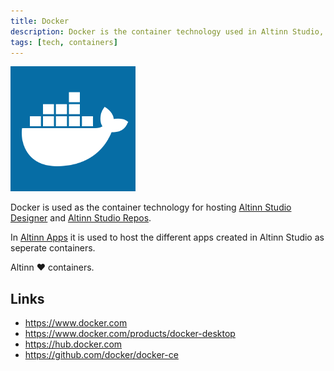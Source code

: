 ```yaml
---
title: Docker
description: Docker is the container technology used in Altinn Studio, Altinn Apps and Altinn Platform.
tags: [tech, containers]
---
```


![Docker logo](docker.png "Docker logo")

Docker is used as the container technology for hosting [Altinn Studio Designer](/en/altinn-studio) and [Altinn Studio Repos](/en/altinn-studio/v8/repos).

In [Altinn Apps](/en/technology/solutions/altinn-apps/) it is used to host the different apps created in Altinn Studio as seperate containers.

Altinn ❤️ containers.

## Links

- https://www.docker.com
- https://www.docker.com/products/docker-desktop
- https://hub.docker.com
- https://github.com/docker/docker-ce
